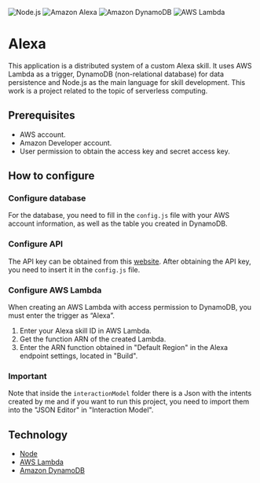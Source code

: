 ![Node.js](https://img.shields.io/badge/Node.js-5FA04E.svg?logo=nodedotjs&logoColor=white)
![Amazon Alexa](https://img.shields.io/badge/Amazon%20Alexa-00CAFF.svg?logo=Amazon-Alexa&logoColor=white)
![Amazon DynamoDB](https://img.shields.io/badge/Amazon%20DynamoDB-4053D6.svg?logo=Amazon-DynamoDB&logoColor=white)
![AWS Lambda](https://img.shields.io/badge/AWS%20Lambda-FF9900.svg?logo=AWS-Lambda&logoColor=white)

# Alexa

This application is a distributed system of a custom Alexa skill. It uses AWS Lambda as a trigger, DynamoDB (non-relational database) for data persistence and Node.js as the main language for skill development. This work is a project related to the topic of serverless computing.

## Prerequisites

- AWS account.
- Amazon Developer account.
- User permission to obtain the access key and secret access key.

## How to configure

### Configure database

For the database, you need to fill in the `config.js` file with your AWS account information, as well as the table you created in DynamoDB.

### Configure API

The API key can be obtained from this [website](https://openweathermap.org/api). After obtaining the API key, you need to insert it in the `config.js` file.

### Configure AWS Lambda

When creating an AWS Lambda with access permission to DynamoDB, you must enter the trigger as “Alexa”.

1. Enter your Alexa skill ID in AWS Lambda.
2. Get the function ARN of the created Lambda.
3. Enter the ARN function obtained in "Default Region" in the Alexa endpoint settings, located in "Build".

### Important

Note that inside the `interactionModel` folder there is a Json with the intents created by me and if you want to run this project, you need to import them into the "JSON Editor" in "Interaction Model".

## Technology

- [Node](https://nodejs.org/en)
- [AWS Lambda](https://aws.amazon.com/pt/pm/lambda/?gclid=CjwKCAjwm_SzBhAsEiwAXE2Cv9-am38f8as8BdYWK9-KQjLtO7JCHJG-EWSAkfArVJxfL_2IIbhZkRoCY9EQAvD_BwE&trk=56f58804-91cd-4af4-98d4-afe277a57fd3&sc_channel=ps&ef_id=CjwKCAjwm_SzBhAsEiwAXE2Cv9-am38f8as8BdYWK9-KQjLtO7JCHJG-EWSAkfArVJxfL_2IIbhZkRoCY9EQAvD_BwE:G:s&s_kwcid=AL!4422!3!651510591822!e!!g!!aws%20lambda!19828231347!148480170233)
- [Amazon DynamoDB](https://aws.amazon.com/pt/pm/dynamodb/?gclid=CjwKCAjwm_SzBhAsEiwAXE2Cv14OZd0w7onoIv7SKjbXW-RBA-Txao2Zv5AGnKTXXkX6qfvFRKOpORoC1GUQAvD_BwE&trk=e27ab896-a1e8-4e50-93c5-d7ce76fe04ed&sc_channel=ps&ef_id=CjwKCAjwm_SzBhAsEiwAXE2Cv14OZd0w7onoIv7SKjbXW-RBA-Txao2Zv5AGnKTXXkX6qfvFRKOpORoC1GUQAvD_BwE:G:s&s_kwcid=AL!4422!3!536393507464!e!!g!!dynamodb!12024810846!121787472211)
